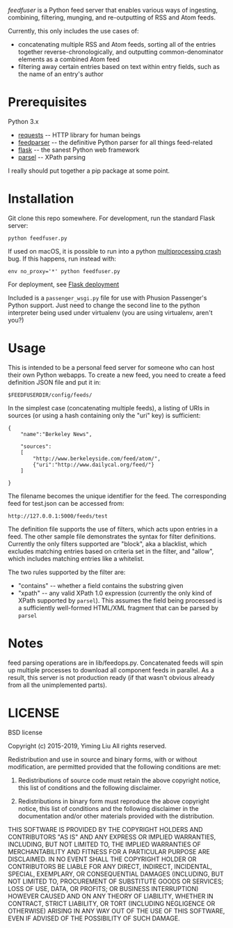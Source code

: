 *feedfuser* is a Python feed server that enables various ways of ingesting, combining, filtering, munging, and re-outputting of RSS and Atom feeds.

Currently, this only includes the use cases of:

*  concatenating multiple RSS and Atom feeds, sorting all of the entries together reverse-chronologically, and outputting common-denominator elements as a combined Atom feed
*  filtering away certain entries based on text within entry fields, such as the name of an entry's author


# Prerequisites

Python 3.x

* [requests](https://pypi.python.org/pypi/requests) -- HTTP library for human beings
* [feedparser](https://pypi.python.org/pypi/feedparser) -- the definitive Python parser for all things feed-related
* [flask](https://pypi.python.org/pypi/Flask) -- the sanest Python web framework
* [parsel](https://github.com/scrapy/parsel) -- XPath parsing

I really should put together a pip package at some point.

# Installation

Git clone this repo somewhere.  For development, run the standard Flask server:

    python feedfuser.py
    
If used on macOS, it is possible to run into a python [multiprocessing crash](https://blog.yimingliu.com/2015/07/22/python-multiprocessing-code-crashes-on-os-x-under-ipython/) bug.  If this happens, run instead with:

    env no_proxy='*' python feedfuser.py

For deployment, see [Flask deployment](http://flask.pocoo.org/docs/0.10/deploying/)

Included is a `passenger_wsgi.py` file for use with Phusion Passenger's Python support.  Just need to change the second line to the python interpreter being used under virtualenv (you are using virtualenv, aren't you?)

# Usage

This is intended to be a personal feed server for someone who can host their own Python webapps.  To create a new feed, you need to create a feed definition JSON file and put it in:

    $FEEDFUSERDIR/config/feeds/
   
In the simplest case (concatenating multiple feeds), a listing of URIs in sources (or using a hash containing only the "uri" key) is sufficient:

    {
        "name":"Berkeley News",

        "sources":
        [
            "http://www.berkeleyside.com/feed/atom/",
            {"uri":"http://www.dailycal.org/feed/"}
        ]

    }

The filename becomes the unique identifier for the feed.  The corresponding feed for test.json can be accessed from:

    http://127.0.0.1:5000/feeds/test
    
The definition file supports the use of filters, which acts upon entries in a feed.  The other sample file demonstrates the syntax for filter definitions.  Currently the only filters supported are "block", aka a blacklist, which excludes matching entries based on criteria set in the filter, and "allow", which includes matching entries like a whitelist.  

The two rules supported by the filter are:
- "contains" -- whether a field contains the substring given
- "xpath" -- any valid XPath 1.0 expression (currently the only kind of XPath supported by `parsel`).  This assumes the field being processed is a sufficiently well-formed HTML/XML fragment that can be parsed by `parsel`


# Notes
feed parsing operations are in lib/feedops.py.  Concatenated feeds will spin up multiple processes to download all component feeds  in parallel.  As a result, this server is not production ready (if that wasn't obvious already from all the unimplemented parts).

# LICENSE

BSD license

Copyright (c) 2015-2019, Yiming Liu
All rights reserved.

Redistribution and use in source and binary forms, with or without modification, are permitted provided that the following conditions are met:

1. Redistributions of source code must retain the above copyright notice, this list of conditions and the following disclaimer.

2. Redistributions in binary form must reproduce the above copyright notice, this list of conditions and the following disclaimer in the documentation and/or other materials provided with the distribution.

THIS SOFTWARE IS PROVIDED BY THE COPYRIGHT HOLDERS AND CONTRIBUTORS "AS IS" AND ANY EXPRESS OR IMPLIED WARRANTIES, INCLUDING, BUT NOT LIMITED TO, THE IMPLIED WARRANTIES OF MERCHANTABILITY AND FITNESS FOR A PARTICULAR PURPOSE ARE DISCLAIMED. IN NO EVENT SHALL THE COPYRIGHT HOLDER OR CONTRIBUTORS BE LIABLE FOR ANY DIRECT, INDIRECT, INCIDENTAL, SPECIAL, EXEMPLARY, OR CONSEQUENTIAL DAMAGES (INCLUDING, BUT NOT LIMITED TO, PROCUREMENT OF SUBSTITUTE GOODS OR SERVICES; LOSS OF USE, DATA, OR PROFITS; OR BUSINESS INTERRUPTION) HOWEVER CAUSED AND ON ANY THEORY OF LIABILITY, WHETHER IN CONTRACT, STRICT LIABILITY, OR TORT (INCLUDING NEGLIGENCE OR OTHERWISE) ARISING IN ANY WAY OUT OF THE USE OF THIS SOFTWARE, EVEN IF ADVISED OF THE POSSIBILITY OF SUCH DAMAGE.
